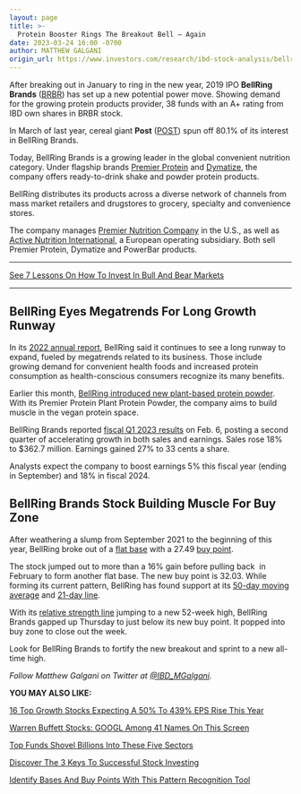 ```yaml
---
layout: page
title: >-
  Protein Booster Rings The Breakout Bell — Again
date: 2023-03-24 16:00 -0700
author: MATTHEW GALGANI
origin_url: https://www.investors.com/research/ibd-stock-analysis/bellring-brands-builds-muscle-to-ring-the-breakout-bell-again/
---
```





After breaking out in January to ring in the new year, 2019 IPO **BellRing Brands** ([BRBR](https://research.investors.com/quote.aspx?symbol=BRBR)) has set up a new potential power move. Showing demand for the growing protein products provider, 38 funds with an A+ rating from IBD own shares in BRBR stock.




In March of last year, cereal giant **Post** ([POST](https://research.investors.com/quote.aspx?symbol=POST)) spun off 80.1% of its interest in BellRing Brands.


Today, BellRing Brands is a growing leader in the global convenient nutrition category. Under flagship brands [Premier Protein](https://www.premierprotein.com/) and [Dymatize](https://dymatize.com/), the company offers ready-to-drink shake and powder protein products.


BellRing distributes its products across a diverse network of channels from mass market retailers and drugstores to grocery, specialty and convenience stores.


The company manages [Premier Nutrition Company](https://bellring.com/brands) in the U.S., as well as [Active Nutrition International](https://active-nutrition-international.com/), a European operating subsidiary. Both sell Premier Protein, Dymatize and PowerBar products.




---


[See 7 Lessons On How To Invest In Bull And Bear Markets](https://www.investors.com/how-to-invest/how-to-invest-rules-for-when-buy-and-sell-stocks-in-bull-and-bear-markets/)




---


BellRing Eyes Megatrends For Long Growth Runway
-----------------------------------------------


In its [2022 annual report](https://cdn.bellring.com/assets/pdf/BRBR-2022-Annual-Report.pdf), BellRing said it continues to see a long runway to expand, fueled by megatrends related to its business. Those include growing demand for convenient health foods and increased protein consumption as health-conscious consumers recognize its many benefits.


Earlier this month, [BellRing introduced new plant-based protein powder](https://bellring.com/news/premier-protein-introduces-new-plant-based-protein-powder). With its Premier Protein Plant Protein Powder, the company aims to build muscle in the vegan protein space.


BellRing Brands reported [fiscal Q1 2023 results](https://bellring.com/news/bellring-brands-reports-results-for-the-first-quarter-of-fiscal-year-2023-raises-certain-fiscal-year-2023-outlook) on Feb. 6, posting a second quarter of accelerating growth in both sales and earnings. Sales rose 18% to $362.7 million. Earnings gained 27% to 33 cents a share.


Analysts expect the company to boost earnings 5% this fiscal year (ending in September) and 18% in fiscal 2024.


BellRing Brands Stock Building Muscle For Buy Zone
--------------------------------------------------


After weathering a slump from September 2021 to the beginning of this year, BellRing broke out of a [flat base](https://www.investors.com/how-to-invest/stock-charts-buying-stocks-using-technical-analysis/#flatbase) with a 27.49 [buy point](https://www.investors.com/how-to-invest/investors-corner/the-best-stocks-have-crystal-clear-buy-points-heres-how-to-identify-them/).


The stock jumped out to more than a 16% gain before pulling back  in February to form another flat base. The new buy point is 32.03. While forming its current pattern, BellRing has found support at its [50-day moving average](https://www.investors.com/how-to-invest/investors-corner/50-day-moving-average-identifies-buy-sell-signals/) and [21-day line](https://www.investors.com/how-to-invest/investors-corner/what-is-the-21-day-exponential-moving-average/).


With its [relative strength line](https://www.investors.com/how-to-invest/investors-corner/growth-stocks-breakout-specialty-tool-relative-strength-line/) jumping to a new 52-week high, BellRing Brands gapped up Thursday to just below its new buy point. It popped into buy zone to close out the week.


Look for BellRing Brands to fortify the new breakout and sprint to a new all-time high.



*Follow Matthew Galgani on Twitter at [@IBD\_MGalgani](https://twitter.com/ibd_mgalgani).*


**YOU MAY ALSO LIKE:**


[16 Top Growth Stocks Expecting A 50% To 439% EPS Rise This Year](https://www.investors.com/research/growth-stocks-to-buy-and-watch-2023/)


[Warren Buffett Stocks: GOOGL Among 41 Names On This Screen](https://www.investors.com/research/warren-buffett-stocks-investing-strategy-stock-screen/)


[Top Funds Shovel Billions Into These Five Sectors](https://www.investors.com/etfs-and-funds/mutual-funds/best-mutual-funds-shovel-billions-into-these-five-sectors-including-semiconductors-led-by-avgo-stock/)


[Discover The 3 Keys To Successful Stock Investing](https://www.investors.com/how-to-invest/stock-investing-how-to-make-money-in-stock-3-key-factors/)


[Identify Bases And Buy Points With This Pattern Recognition Tool](https://www.investors.com/product/marketsmith/?artProdLink=MarketSmith)




